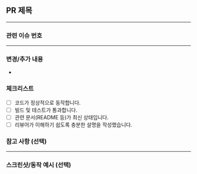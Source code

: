 ## PR 제목

<!-- 간결하고 명확하게 변경사항을 요약해 주세요. -->

---

### 관련 이슈 번호

<!-- 예시: Closes #123 -->

---

### 변경/추가 내용

-

### 체크리스트

- [ ] 코드가 정상적으로 동작합니다.
- [ ] 빌드 및 테스트가 통과합니다.
- [ ] 관련 문서(README 등)가 최신 상태입니다.
- [ ] 리뷰어가 이해하기 쉽도록 충분한 설명을 작성했습니다.

### 참고 사항 (선택)

<!-- 추가적으로 리뷰어가 참고해야 할 사항이 있다면 작성해 주세요. -->

---

### 스크린샷/동작 예시 (선택)

<!-- UI 변경이 있다면 스크린샷이나 동작 예시를 첨부해 주세요. -->
